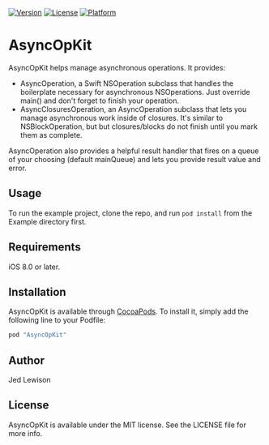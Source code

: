 <!-- [![CI Status](http://img.shields.io/travis/Jed Lewison/AsyncOpKit.svg?style=flat)](https://travis-ci.org/Jed Lewison/AsyncOpKit) -->
[![Version](https://img.shields.io/cocoapods/v/AsyncOpKit.svg?style=flat)](http://cocoapods.org/pods/AsyncOpKit)
[![License](https://img.shields.io/cocoapods/l/AsyncOpKit.svg?style=flat)](http://cocoapods.org/pods/AsyncOpKit)
[![Platform](https://img.shields.io/cocoapods/p/AsyncOpKit.svg?style=flat)](http://cocoapods.org/pods/AsyncOpKit)

# AsyncOpKit
 
AsyncOpKit helps manage asynchronous operations. It provides:

* AsyncOperation, a Swift NSOperation subclass that handles the boilerplate necessary for asynchronous NSOperations. Just override main() and don't forget to finish your operation.
* AsyncClosuresOperation, an AsyncOperation subclass that lets you manage asynchronous work inside of closures. It's similar to NSBlockOperation, but but closures/blocks do not finish until you mark them as complete.

AsyncOperation also provides a helpful result handler that fires on a queue of your choosing (default mainQueue) and lets you provide result value and error.

## Usage

To run the example project, clone the repo, and run `pod install` from the Example directory first.

## Requirements

iOS 8.0 or later.

## Installation

AsyncOpKit is available through [CocoaPods](http://cocoapods.org). To install
it, simply add the following line to your Podfile:

```ruby
pod "AsyncOpKit"
```

## Author

Jed Lewison

## License

AsyncOpKit is available under the MIT license. See the LICENSE file for more info.
